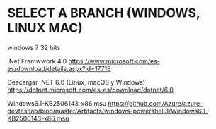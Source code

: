# SELECT A BRANCH (WINDOWS, LINUX  MAC)

windows 7 32 bits

.Net Framwwork 4.0
https://www.microsoft.com/es-es/download/details.aspx?id=17718

Descargar .NET 6.0 (Linux, macOS y Windows)
https://dotnet.microsoft.com/es-es/download/dotnet/6.0

Windows6.1-KB2506143-x86.msu
https://github.com/Azure/azure-devtestlab/blob/master/Artifacts/windows-powershell3/Windows6.1-KB2506143-x86.msu
